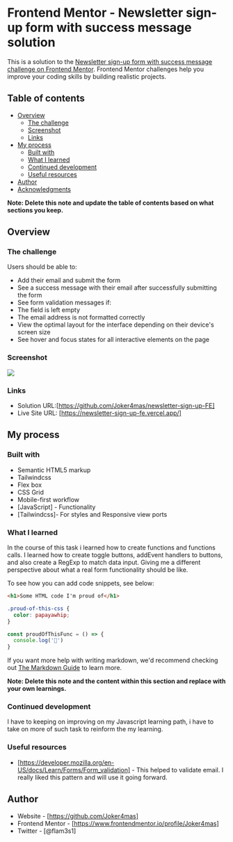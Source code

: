 # Frontend Mentor - Newsletter sign-up form with success message solution

This is a solution to the [Newsletter sign-up form with success message challenge on Frontend Mentor](https://www.frontendmentor.io/challenges/newsletter-signup-form-with-success-message-3FC1AZbNrv). Frontend Mentor challenges help you improve your coding skills by building realistic projects. 

## Table of contents

- [Overview](#overview)
  - [The challenge](#the-challenge)
  - [Screenshot](#screenshot)
  - [Links](#links)
- [My process](#my-process)
  - [Built with](#built-with)
  - [What I learned](#what-i-learned)
  - [Continued development](#continued-development)
  - [Useful resources](#useful-resources)
- [Author](#author)
- [Acknowledgments](#acknowledgments)

**Note: Delete this note and update the table of contents based on what sections you keep.**

## Overview

### The challenge

Users should be able to:

- Add their email and submit the form
- See a success message with their email after successfully submitting the form
- See form validation messages if:
- The field is left empty
- The email address is not formatted correctly
- View the optimal layout for the interface depending on their device's screen size
- See hover and focus states for all interactive elements on the page

### Screenshot

![](./screenshots/Screenshot%202024-01-19%20at%2017-25-07%20Frontend%20Mentor%20Newsletter%20sign-up%20form%20with%20success%20message.png.jpg)

### Links

- Solution URL:[https://github.com/Joker4mas/newsletter-sign-up-FE]
- Live Site URL: [https://newsletter-sign-up-fe.vercel.app/]

## My process

### Built with

- Semantic HTML5 markup
- Tailwindcss
- Flex box
- CSS Grid
- Mobile-first workflow
- [JavaScript] - Functionality
- [Tailwindcss]- For styles and Responsive view ports


### What I learned

In the course of this task i learned how to create
functions and functions calls. I learned how to create toggle buttons, addEvent handlers to buttons, and also create a RegExp to match data input.
Giving me a different perspective about what a real form functionality should be like.


To see how you can add code snippets, see below:

```html
<h1>Some HTML code I'm proud of</h1>
```
```css
.proud-of-this-css {
  color: papayawhip;
}
```
```js
const proudOfThisFunc = () => {
  console.log('🎉')
}
```

If you want more help with writing markdown, we'd recommend checking out [The Markdown Guide](https://www.markdownguide.org/) to learn more.

**Note: Delete this note and the content within this section and replace with your own learnings.**

### Continued development

I have to keeping on improving on my Javascript learning path, i have to take on more of such task to reinform the my learning.


### Useful resources

- [https://developer.mozilla.org/en-US/docs/Learn/Forms/Form_validation] - This helped to validate email. I really liked this pattern and will use it going forward.


## Author

- Website - [https://github.com/Joker4mas]
- Frontend Mentor - [https://www.frontendmentor.io/profile/Joker4mas]
- Twitter - [@flam3s1]



